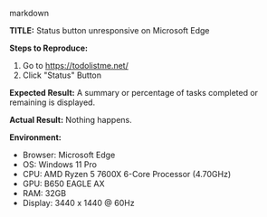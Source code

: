 markdown

**TITLE:** Status button unresponsive on Microsoft Edge

**Steps to Reproduce:**
1. Go to https://todolistme.net/
2. Click "Status" Button

**Expected Result:**
A summary or percentage of tasks completed or remaining is displayed.

**Actual Result:**
Nothing happens.

**Environment:**
- Browser: Microsoft Edge
- OS: Windows 11 Pro
- CPU: AMD Ryzen 5 7600X 6-Core Processor (4.70GHz)
- GPU: B650 EAGLE AX
- RAM: 32GB
- Display: 3440 x 1440 @ 60Hz
